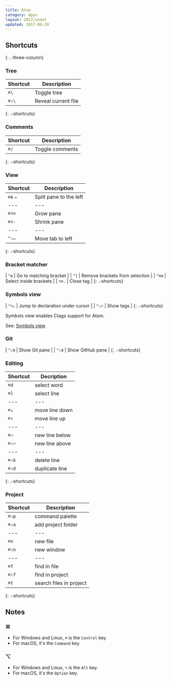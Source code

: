```yaml
---
title: Atom
category: Apps
layout: 2017/sheet
updated: 2017-09-20
---
```


Shortcuts
---------
{: .-three-column}

### Tree

| Shortcut | Description |
| --- | --- |
| `⌘\` | Toggle tree |
| `⌘⇧\` | Reveal current file |
{: .-shortcuts}

### Comments

| Shortcut | Description |
| --- | --- |
| `⌘/` | Toggle comments |
{: .-shortcuts}

### View

| Shortcut | Description |
| --- | --- |
| `⌘k` `←` | Split pane to the left |
| --- | --- |
| `⌘⌥=` | Grow pane |
| `⌘⌥-` | Shrink pane |
| --- | --- |
| `^⇧←` | Move tab to left |
{: .-shortcuts}

### Bracket matcher

| `^m` | Go to matching bracket |
| `^]` | Remove brackets from selection |
| `^⌘m` | Select inside brackets |
| `⌥⌘.` | Close tag |
{: .-shortcuts}

### Symbols view

| `^⌥↓` | Jump to declaration under cursor |
| `^⇧r` | Show tags |
{: .-shortcuts}

Symbols view enables Ctags support for Atom.

See: [Symbols view](https://atom.io/packages/symbols-view)

### Git

| `^⇧9` | Show Git pane |
| `^⇧8` | Show GitHub pane |
{: .-shortcuts}

### Editing

| Shortcut | Decription
| ---      | ---
| `⌘d`     | select word
| `⌘l`     | select line
| ---      | ---
| `⌘↓`     | move line down
| `⌘↑`     | move line up
| ---      | ---
| `⌘⏎`     | new line below
| `⌘⇧⏎`    | new line above
| ---      | ---
| `⌘⇧k`    | delete line
| `⌘⇧d`    | duplicate line
{: .-shortcuts}

### Project

| Shortcut | Description
| ---      | ---
| `⌘⇧p`    | command palette
| `⌘⇧a`    | add project folder
| ---      | ---
| `⌘n`     | new file
| `⌘⇧n`    | new window
| ---      | ---
| `⌘f`     | find in file
| `⌘⇧f`    | find in project
| `⌘t`     | search files in project
{: .-shortcuts}

## Notes

### ⌘

- For Windows and Linux, `⌘` is the `Control` key.
- For macOS, it's the `Command` key.

### ⌥

- For Windows and Linux, `⌥` is the `Alt` key.
- For macOS, it's the `Option` key.
